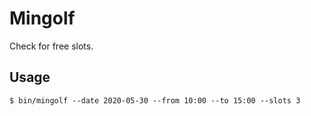 # Mingolf

Check for free slots.

## Usage

```shell
$ bin/mingolf --date 2020-05-30 --from 10:00 --to 15:00 --slots 3
```